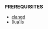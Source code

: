 ### PREREQUISITES

- [clangd](https://clangd.llvm.org/installation)
- [lua][ls](https://luals.github.io/#neovim-install)
